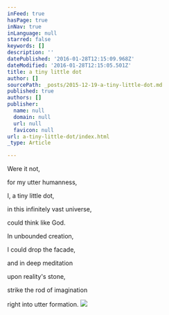 ```yaml
---
inFeed: true
hasPage: true
inNav: true
inLanguage: null
starred: false
keywords: []
description: ''
datePublished: '2016-01-28T12:15:09.968Z'
dateModified: '2016-01-28T12:15:05.501Z'
title: a tiny little dot
author: []
sourcePath: _posts/2015-12-19-a-tiny-little-dot.md
published: true
authors: []
publisher:
  name: null
  domain: null
  url: null
  favicon: null
url: a-tiny-little-dot/index.html
_type: Article

---
```

Were it not, 

for my utter 
humanness, 

I, 
a tiny little dot, 

in this infinitely 
vast universe, 

could think like God. 

In unbounded creation, 

I could drop the facade, 

and in deep meditation 

upon reality's stone, 

strike the rod
of imagination 

right into 
utter formation.
![](https://the-grid-user-content.s3-us-west-2.amazonaws.com/b82c61e7-a6ed-4026-aa87-82965dadbcc9.jpg)